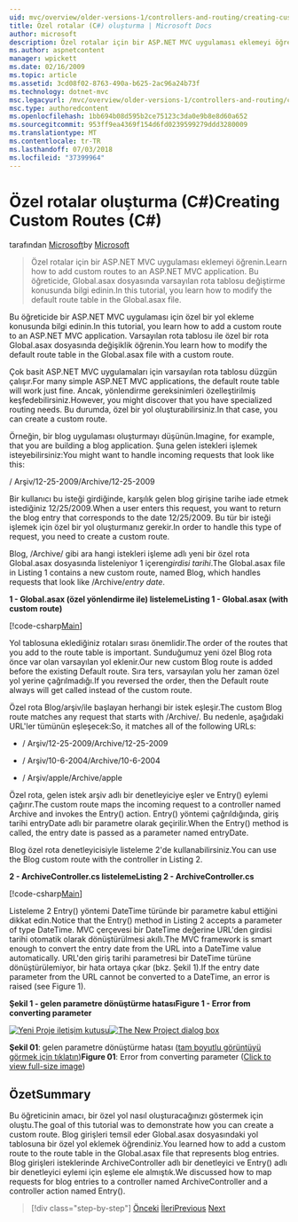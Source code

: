 ```yaml
---
uid: mvc/overview/older-versions-1/controllers-and-routing/creating-custom-routes-cs
title: Özel rotalar (C#) oluşturma | Microsoft Docs
author: microsoft
description: Özel rotalar için bir ASP.NET MVC uygulaması eklemeyi öğrenin. Bu öğreticide, Global.asax dosyasında varsayılan rota tablosu değiştirme konusunda bilgi edinin.
ms.author: aspnetcontent
manager: wpickett
ms.date: 02/16/2009
ms.topic: article
ms.assetid: 3cd08f02-8763-490a-b625-2ac96a24b73f
ms.technology: dotnet-mvc
msc.legacyurl: /mvc/overview/older-versions-1/controllers-and-routing/creating-custom-routes-cs
msc.type: authoredcontent
ms.openlocfilehash: 1bb694b08d595b2ce75123c3da0e9b8e8d60a652
ms.sourcegitcommit: 953ff9ea4369f154d6fd0239599279ddd3280009
ms.translationtype: MT
ms.contentlocale: tr-TR
ms.lasthandoff: 07/03/2018
ms.locfileid: "37399964"
---
```

<a name="creating-custom-routes-c"></a><span data-ttu-id="15bbc-104">Özel rotalar oluşturma (C#)</span><span class="sxs-lookup"><span data-stu-id="15bbc-104">Creating Custom Routes (C#)</span></span>
====================
<span data-ttu-id="15bbc-105">tarafından [Microsoft](https://github.com/microsoft)</span><span class="sxs-lookup"><span data-stu-id="15bbc-105">by [Microsoft](https://github.com/microsoft)</span></span>

> <span data-ttu-id="15bbc-106">Özel rotalar için bir ASP.NET MVC uygulaması eklemeyi öğrenin.</span><span class="sxs-lookup"><span data-stu-id="15bbc-106">Learn how to add custom routes to an ASP.NET MVC application.</span></span> <span data-ttu-id="15bbc-107">Bu öğreticide, Global.asax dosyasında varsayılan rota tablosu değiştirme konusunda bilgi edinin.</span><span class="sxs-lookup"><span data-stu-id="15bbc-107">In this tutorial, you learn how to modify the default route table in the Global.asax file.</span></span>


<span data-ttu-id="15bbc-108">Bu öğreticide bir ASP.NET MVC uygulaması için özel bir yol ekleme konusunda bilgi edinin.</span><span class="sxs-lookup"><span data-stu-id="15bbc-108">In this tutorial, you learn how to add a custom route to an ASP.NET MVC application.</span></span> <span data-ttu-id="15bbc-109">Varsayılan rota tablosu ile özel bir rota Global.asax dosyasında değişiklik öğrenin.</span><span class="sxs-lookup"><span data-stu-id="15bbc-109">You learn how to modify the default route table in the Global.asax file with a custom route.</span></span>

<span data-ttu-id="15bbc-110">Çok basit ASP.NET MVC uygulamaları için varsayılan rota tablosu düzgün çalışır.</span><span class="sxs-lookup"><span data-stu-id="15bbc-110">For many simple ASP.NET MVC applications, the default route table will work just fine.</span></span> <span data-ttu-id="15bbc-111">Ancak, yönlendirme gereksinimleri özelleştirilmiş keşfedebilirsiniz.</span><span class="sxs-lookup"><span data-stu-id="15bbc-111">However, you might discover that you have specialized routing needs.</span></span> <span data-ttu-id="15bbc-112">Bu durumda, özel bir yol oluşturabilirsiniz.</span><span class="sxs-lookup"><span data-stu-id="15bbc-112">In that case, you can create a custom route.</span></span>

<span data-ttu-id="15bbc-113">Örneğin, bir blog uygulaması oluşturmayı düşünün.</span><span class="sxs-lookup"><span data-stu-id="15bbc-113">Imagine, for example, that you are building a blog application.</span></span> <span data-ttu-id="15bbc-114">Şuna gelen istekleri işlemek isteyebilirsiniz:</span><span class="sxs-lookup"><span data-stu-id="15bbc-114">You might want to handle incoming requests that look like this:</span></span>

<span data-ttu-id="15bbc-115">/ Arşiv/12-25-2009</span><span class="sxs-lookup"><span data-stu-id="15bbc-115">/Archive/12-25-2009</span></span>

<span data-ttu-id="15bbc-116">Bir kullanıcı bu isteği girdiğinde, karşılık gelen blog girişine tarihe iade etmek istediğiniz 12/25/2009.</span><span class="sxs-lookup"><span data-stu-id="15bbc-116">When a user enters this request, you want to return the blog entry that corresponds to the date 12/25/2009.</span></span> <span data-ttu-id="15bbc-117">Bu tür bir isteği işlemek için özel bir yol oluşturmanız gerekir.</span><span class="sxs-lookup"><span data-stu-id="15bbc-117">In order to handle this type of request, you need to create a custom route.</span></span>

<span data-ttu-id="15bbc-118">Blog, /Archive/ gibi ara hangi istekleri işleme adlı yeni bir özel rota Global.asax dosyasında listeleniyor 1 içeren*girdisi tarihi*.</span><span class="sxs-lookup"><span data-stu-id="15bbc-118">The Global.asax file in Listing 1 contains a new custom route, named Blog, which handles requests that look like /Archive/*entry date*.</span></span>

<span data-ttu-id="15bbc-119">**1 - Global.asax (özel yönlendirme ile) listeleme**</span><span class="sxs-lookup"><span data-stu-id="15bbc-119">**Listing 1 - Global.asax (with custom route)**</span></span>

[!code-csharp[Main](creating-custom-routes-cs/samples/sample1.cs)]

<span data-ttu-id="15bbc-120">Yol tablosuna eklediğiniz rotaları sırası önemlidir.</span><span class="sxs-lookup"><span data-stu-id="15bbc-120">The order of the routes that you add to the route table is important.</span></span> <span data-ttu-id="15bbc-121">Sunduğumuz yeni özel Blog rota önce var olan varsayılan yol eklenir.</span><span class="sxs-lookup"><span data-stu-id="15bbc-121">Our new custom Blog route is added before the existing Default route.</span></span> <span data-ttu-id="15bbc-122">Sıra ters, varsayılan yolu her zaman özel yol yerine çağrılmadığı.</span><span class="sxs-lookup"><span data-stu-id="15bbc-122">If you reversed the order, then the Default route always will get called instead of the custom route.</span></span>

<span data-ttu-id="15bbc-123">Özel rota Blog/arşiv/ile başlayan herhangi bir istek eşleşir.</span><span class="sxs-lookup"><span data-stu-id="15bbc-123">The custom Blog route matches any request that starts with /Archive/.</span></span> <span data-ttu-id="15bbc-124">Bu nedenle, aşağıdaki URL'ler tümünün eşleşecek:</span><span class="sxs-lookup"><span data-stu-id="15bbc-124">So, it matches all of the following URLs:</span></span>

- <span data-ttu-id="15bbc-125">/ Arşiv/12-25-2009</span><span class="sxs-lookup"><span data-stu-id="15bbc-125">/Archive/12-25-2009</span></span>

- <span data-ttu-id="15bbc-126">/ Arşiv/10-6-2004</span><span class="sxs-lookup"><span data-stu-id="15bbc-126">/Archive/10-6-2004</span></span>

- <span data-ttu-id="15bbc-127">/ Arşiv/apple</span><span class="sxs-lookup"><span data-stu-id="15bbc-127">/Archive/apple</span></span>

<span data-ttu-id="15bbc-128">Özel rota, gelen istek arşiv adlı bir denetleyiciye eşler ve Entry() eylemi çağırır.</span><span class="sxs-lookup"><span data-stu-id="15bbc-128">The custom route maps the incoming request to a controller named Archive and invokes the Entry() action.</span></span> <span data-ttu-id="15bbc-129">Entry() yöntemi çağrıldığında, giriş tarihi entryDate adlı bir parametre olarak geçirilir.</span><span class="sxs-lookup"><span data-stu-id="15bbc-129">When the Entry() method is called, the entry date is passed as a parameter named entryDate.</span></span>

<span data-ttu-id="15bbc-130">Blog özel rota denetleyicisiyle listeleme 2'de kullanabilirsiniz.</span><span class="sxs-lookup"><span data-stu-id="15bbc-130">You can use the Blog custom route with the controller in Listing 2.</span></span>

<span data-ttu-id="15bbc-131">**2 - ArchiveController.cs listeleme**</span><span class="sxs-lookup"><span data-stu-id="15bbc-131">**Listing 2 - ArchiveController.cs**</span></span>

[!code-csharp[Main](creating-custom-routes-cs/samples/sample2.cs)]

<span data-ttu-id="15bbc-132">Listeleme 2 Entry() yöntemi DateTime türünde bir parametre kabul ettiğini dikkat edin.</span><span class="sxs-lookup"><span data-stu-id="15bbc-132">Notice that the Entry() method in Listing 2 accepts a parameter of type DateTime.</span></span> <span data-ttu-id="15bbc-133">MVC çerçevesi bir DateTime değerine URL'den girdisi tarihi otomatik olarak dönüştürülmesi akıllı.</span><span class="sxs-lookup"><span data-stu-id="15bbc-133">The MVC framework is smart enough to convert the entry date from the URL into a DateTime value automatically.</span></span> <span data-ttu-id="15bbc-134">URL'den giriş tarihi parametresi bir DateTime türüne dönüştürülemiyor, bir hata ortaya çıkar (bkz. Şekil 1).</span><span class="sxs-lookup"><span data-stu-id="15bbc-134">If the entry date parameter from the URL cannot be converted to a DateTime, an error is raised (see Figure 1).</span></span>

<span data-ttu-id="15bbc-135">**Şekil 1 - gelen parametre dönüştürme hatası**</span><span class="sxs-lookup"><span data-stu-id="15bbc-135">**Figure 1 - Error from converting parameter**</span></span>


<span data-ttu-id="15bbc-136">[![Yeni Proje iletişim kutusu](creating-custom-routes-cs/_static/image1.jpg)](creating-custom-routes-cs/_static/image1.png)</span><span class="sxs-lookup"><span data-stu-id="15bbc-136">[![The New Project dialog box](creating-custom-routes-cs/_static/image1.jpg)](creating-custom-routes-cs/_static/image1.png)</span></span>

<span data-ttu-id="15bbc-137">**Şekil 01**: gelen parametre dönüştürme hatası ([tam boyutlu görüntüyü görmek için tıklatın](creating-custom-routes-cs/_static/image2.png))</span><span class="sxs-lookup"><span data-stu-id="15bbc-137">**Figure 01**: Error from converting parameter ([Click to view full-size image](creating-custom-routes-cs/_static/image2.png))</span></span>


## <a name="summary"></a><span data-ttu-id="15bbc-138">Özet</span><span class="sxs-lookup"><span data-stu-id="15bbc-138">Summary</span></span>

<span data-ttu-id="15bbc-139">Bu öğreticinin amacı, bir özel yol nasıl oluşturacağınızı göstermek için oluştu.</span><span class="sxs-lookup"><span data-stu-id="15bbc-139">The goal of this tutorial was to demonstrate how you can create a custom route.</span></span> <span data-ttu-id="15bbc-140">Blog girişleri temsil eder Global.asax dosyasındaki yol tablosuna bir özel yol eklemek öğrendiniz.</span><span class="sxs-lookup"><span data-stu-id="15bbc-140">You learned how to add a custom route to the route table in the Global.asax file that represents blog entries.</span></span> <span data-ttu-id="15bbc-141">Blog girişleri isteklerinde ArchiveController adlı bir denetleyici ve Entry() adlı bir denetleyici eylemi için eşleme ele almıştık.</span><span class="sxs-lookup"><span data-stu-id="15bbc-141">We discussed how to map requests for blog entries to a controller named ArchiveController and a controller action named Entry().</span></span>

> [!div class="step-by-step"]
> <span data-ttu-id="15bbc-142">[Önceki](aspnet-mvc-controllers-overview-cs.md)
> [İleri](creating-a-route-constraint-cs.md)</span><span class="sxs-lookup"><span data-stu-id="15bbc-142">[Previous](aspnet-mvc-controllers-overview-cs.md)
[Next](creating-a-route-constraint-cs.md)</span></span>

